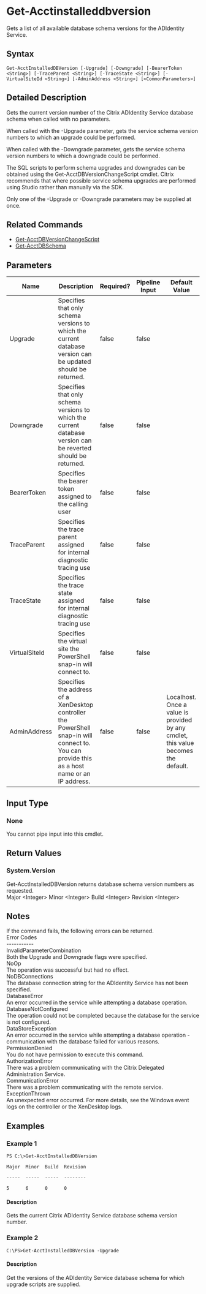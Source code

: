 ﻿
# Get-Acctinstalleddbversion
Gets a list of all available database schema versions for the ADIdentity Service.
## Syntax

```
Get-AcctInstalledDBVersion [-Upgrade] [-Downgrade] [-BearerToken <String>] [-TraceParent <String>] [-TraceState <String>] [-VirtualSiteId <String>] [-AdminAddress <String>] [<CommonParameters>]
```

## Detailed Description
Gets the current version number of the Citrix ADIdentity Service database schema when called with no parameters.

When called with the -Upgrade parameter, gets the service schema version numbers to which an upgrade could be performed.

When called with the -Downgrade parameter, gets the service schema version numbers to which a downgrade could be performed.

The SQL scripts to perform schema upgrades and downgrades can be obtained using the Get-AcctDBVersionChangeScript cmdlet. Citrix recommends that where possible service schema upgrades are performed using Studio rather than manually via the SDK.

Only one of the -Upgrade or -Downgrade parameters may be supplied at once.


## Related Commands

* [Get-AcctDBVersionChangeScript](../Get-AcctDBVersionChangeScript/)
* [Get-AcctDBSchema](../Get-AcctDBSchema/)
## Parameters
| Name   | Description | Required? | Pipeline Input | Default Value |
| --- | --- | --- | --- | --- |
| Upgrade | Specifies that only schema versions to which the current database version can be updated should be returned. | false | false |  |
| Downgrade | Specifies that only schema versions to which the current database version can be reverted should be returned. | false | false |  |
| BearerToken | Specifies the bearer token assigned to the calling user | false | false |  |
| TraceParent | Specifies the trace parent assigned for internal diagnostic tracing use | false | false |  |
| TraceState | Specifies the trace state assigned for internal diagnostic tracing use | false | false |  |
| VirtualSiteId | Specifies the virtual site the PowerShell snap-in will connect to. | false | false |  |
| AdminAddress | Specifies the address of a XenDesktop controller the PowerShell snap-in will connect to. You can provide this as a host name or an IP address. | false | false | Localhost. Once a value is provided by any cmdlet, this value becomes the default. |

## Input Type

### None
You cannot pipe input into this cmdlet.
## Return Values

### System.Version
Get-AcctInstalledDBVersion returns database schema version numbers as requested.  
Major &lt;Integer&gt; Minor &lt;Integer&gt; Build &lt;Integer&gt; Revision &lt;Integer&gt;
## Notes
If the command fails, the following errors can be returned.  
    Error Codes  
    -----------  
    InvalidParameterCombination  
        Both the Upgrade and Downgrade flags were specified.  
    NoOp  
        The operation was successful but had no effect.  
    NoDBConnections  
        The database connection string for the ADIdentity Service has not been specified.  
    DatabaseError  
        An error occurred in the service while attempting a database operation.  
    DatabaseNotConfigured  
        The operation could not be completed because the database for the service is not configured.  
    DataStoreException  
        An error occurred in the service while attempting a database operation - communication with the database failed for various reasons.  
    PermissionDenied  
        You do not have permission to execute this command.  
    AuthorizationError  
        There was a problem communicating with the Citrix Delegated Administration Service.  
    CommunicationError  
        There was a problem communicating with the remote service.  
    ExceptionThrown  
        An unexpected error occurred.  For more details, see the Windows event logs on the controller or the XenDesktop logs.
## Examples

### Example 1

```
PS C:\>Get-AcctInstalledDBVersion  
  
Major  Minor  Build  Revision  
  
-----  -----  -----  --------  
  
5      6      0      0
```

#### Description
Gets the current Citrix ADIdentity Service database schema version number.
### Example 2

```
C:\PS>Get-AcctInstalledDBVersion -Upgrade
```

#### Description
Get the versions of the ADIdentity Service database schema for which upgrade scripts are supplied.
